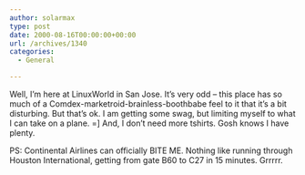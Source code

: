 ```yaml
---
author: solarmax
type: post
date: 2000-08-16T00:00:00+00:00
url: /archives/1340
categories:
  - General

---
```

Well, I&#8217;m here at LinuxWorld in San Jose. It&#8217;s very odd &#8211; this place has so much of a Comdex-marketroid-brainless-boothbabe feel to it that it&#8217;s a bit disturbing. But that&#8217;s ok. I am getting some swag, but limiting myself to what I can take on a plane. =] And, I don&#8217;t need more tshirts. Gosh knows I have plenty. 

PS: Continental Airlines can officially BITE ME. Nothing like running through Houston International, getting from gate B60 to C27 in 15 minutes. Grrrrr.